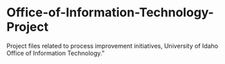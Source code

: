 # Office-of-Information-Technology-Project
Project files related to process improvement initiatives, University of Idaho Office of Information Technology.” 
